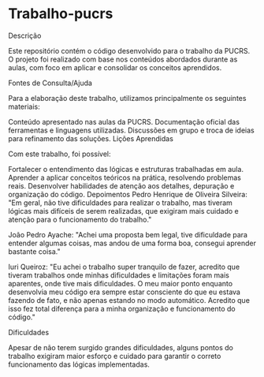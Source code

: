 # Trabalho-pucrs


Descrição

Este repositório contém o código desenvolvido para o trabalho da PUCRS. O projeto foi realizado com base nos conteúdos abordados durante as aulas, com foco em aplicar e consolidar os conceitos aprendidos.

Fontes de Consulta/Ajuda

Para a elaboração deste trabalho, utilizamos principalmente os seguintes materiais:

Conteúdo apresentado nas aulas da PUCRS.
Documentação oficial das ferramentas e linguagens utilizadas.
Discussões em grupo e troca de ideias para refinamento das soluções.
Lições Aprendidas

Com este trabalho, foi possível:

Fortalecer o entendimento das lógicas e estruturas trabalhadas em aula.
Aprender a aplicar conceitos teóricos na prática, resolvendo problemas reais.
Desenvolver habilidades de atenção aos detalhes, depuração e organização do código.
Depoimentos
Pedro Henrique de Oliveira Silveira:
"Em geral, não tive dificuldades para realizar o trabalho, mas tiveram lógicas mais difíceis de serem realizadas, que exigiram mais cuidado e atenção para o funcionamento do trabalho."

João Pedro Ayache:
"Achei uma proposta bem legal, tive dificuldade para entender algumas coisas, mas andou de uma forma boa, consegui aprender bastante coisa."

Iuri Queiroz:
"Eu achei o trabalho super tranquilo de fazer, acredito que tiveram trabalhos onde minhas dificuldades e limitações foram mais aparentes, onde tive mais dificuldades. O meu maior ponto enquanto desenvolvia meu código era sempre estar consciente do que eu estava fazendo de fato, e não apenas estando no modo automático. Acredito que isso fez total diferença para a minha organização e funcionamento do código."

Dificuldades

Apesar de não terem surgido grandes dificuldades, alguns pontos do trabalho exigiram maior esforço e cuidado para garantir o correto funcionamento das lógicas implementadas.

